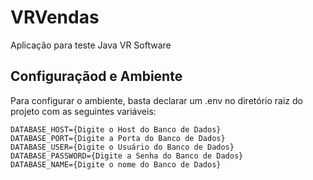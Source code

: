 # VRVendas

Aplicação para teste Java VR Software

## Configuraçãod e Ambiente

Para configurar o ambiente, basta declarar um .env no diretório raiz do projeto com as seguintes variáveis:

    DATABASE_HOST={Digite o Host do Banco de Dados}
    DATABASE_PORT={Digite a Porta do Banco de Dados}
    DATABASE_USER={Digite o Usuário do Banco de Dados}
    DATABASE_PASSWORD={Digite a Senha do Banco de Dados}
    DATABASE_NAME={Digite o nome do Banco de Dados}
